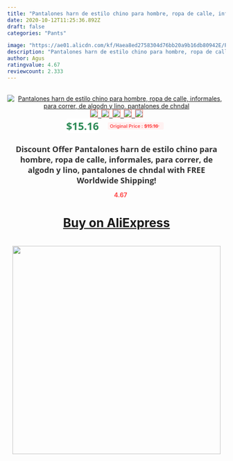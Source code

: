 ```yaml
---
title: "Pantalones harn de estilo chino para hombre, ropa de calle, informales, para correr, de algodn y lino, pantalones de chndal"
date: 2020-10-12T11:25:36.892Z
draft: false
categories: "Pants"

image: "https://ae01.alicdn.com/kf/Haea8ed2758304d76bb20a9b16db80942E/Pantalones-harn-de-estilo-chino-para-hombre-ropa-de-calle-informales-para-correr-de-algodn-y.jpg"
description: "Pantalones harn de estilo chino para hombre, ropa de calle, informales, para correr, de algodn y lino, pantalones de chndal"
author: Agus
ratingvalue: 4.67
reviewcount: 2.333
---
```

<br>
<div style="text-align: center;">
<a href="https://s.click.aliexpress.com/e/_976b3n" target="_blank" rel="nofollow noopener noreferrer"><img alt="Pantalones harn de estilo chino para hombre, ropa de calle, informales, para correr, de algodn y lino, pantalones de chndal" class="magnifier-image" src="https://ae01.alicdn.com/kf/Haea8ed2758304d76bb20a9b16db80942E/Pantalones-harn-de-estilo-chino-para-hombre-ropa-de-calle-informales-para-correr-de-algodn-y.jpg_640x640.jpg">
<br>
<img style="border:1px solid salmon" src="https://ae01.alicdn.com/kf/Haea8ed2758304d76bb20a9b16db80942E/Pantalones-harn-de-estilo-chino-para-hombre-ropa-de-calle-informales-para-correr-de-algodn-y.jpg_120x120.jpg">&nbsp;&nbsp;<img style="border:1px solid salmon" src="https://ae01.alicdn.com/kf/Hf54b946bbbb34b879c267d9365365c0ao/Pantalones-harn-de-estilo-chino-para-hombre-ropa-de-calle-informales-para-correr-de-algodn-y.jpg_120x120.jpg">&nbsp;&nbsp;<img style="border:1px solid salmon" src="https://ae01.alicdn.com/kf/H29680731bb2c49cea9636dce6023c8f3y/Pantalones-harn-de-estilo-chino-para-hombre-ropa-de-calle-informales-para-correr-de-algodn-y.jpg_120x120.jpg">&nbsp;&nbsp;<img style="border:1px solid salmon" src="https://ae01.alicdn.com/kf/H431602e23ef941d3b32e7dd284d7b683r/Pantalones-harn-de-estilo-chino-para-hombre-ropa-de-calle-informales-para-correr-de-algodn-y.jpg_120x120.jpg">&nbsp;&nbsp;<img style="border:1px solid salmon" src="https://ae01.alicdn.com/kf/He9fdeb0d01814858909bf76fa3ddfdefo/Pantalones-harn-de-estilo-chino-para-hombre-ropa-de-calle-informales-para-correr-de-algodn-y.jpg_120x120.jpg"></a></div><br0>
<div style="text-align: center;"><span style="background-color: white; border: 0px; box-sizing: border-box; color: seagreen; display: inline-block; font-family: &quot;open sans&quot; , &quot;arial&quot; , &quot;helvetica&quot; , sans-serif , &quot;heiti&quot;; font-size: 24px; font-stretch: inherit; font-weight: 700; line-height: inherit; margin: 0px 10px 0px 0px; padding: 0px; vertical-align: middle;">$15.16 </span>
<span style="background: rgb(255 , 241 , 241); border-radius: 3px; border: 0px; box-sizing: border-box; color: #ff4747; display: inline-block; font-family: inherit; font-size: 12px; font-stretch: inherit; font-style: inherit; font-variant: inherit; font-weight: 600; line-height: inherit; margin: 0px; padding: 2px 5px; transform: scale(0.9); vertical-align: middle;">Original Price : <b style="text-decoration: line-through;">$15.16 </b> &nbsp;&nbsp;</span></div>
<h1 style="color: #333333; display: inline-block; font-family: &quot;open sans&quot; , &quot;arial&quot; , &quot;helvetica&quot; , sans-serif , &quot;heiti&quot;; font-size: 18px; font-stretch: inherit; font-weight: 700; text-align: center;">Discount Offer Pantalones harn de estilo chino para hombre, ropa de calle, informales, para correr, de algodn y lino, pantalones de chndal with FREE Worldwide Shipping!</h1>
<div style="color: #ff4747; text-align: center;">
<img src="https://4.bp.blogspot.com/-M0ZcTcb-5uY/XleCXlxnR4I/AAAAAAAAAEc/OrjgMkXV1oMQFaCRZj5HQwOCBcu3w1FegCPcBGAYYCw/s1600/star.png" style="height: 15px;">&nbsp;<b>4.67</b></div>
<div class="button_cont" align="center"><a class="buynow_a" href="https://s.click.aliexpress.com/e/_976b3n" target="_blank" rel="nofollow noopener noreferrer"><H1>Buy on AliExpress</H1></a></div><br>
<div class="separator" style="clear: both; text-align: center;">
<img src="https://lh3.googleusercontent.com/-pTy5HemUv9M/XlePHvY0dAI/AAAAAAAAAE4/0nX5iRUoIWY8eMW9Dpxeirr157OZliDIgCLcBGAsYHQ/s1600/badge.gif" width="480">
</div>
